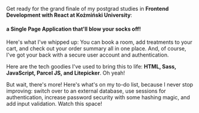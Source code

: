 Get ready for the grand finale of my postgrad studies in **Frontend Development with React at Kożmiński University**: 
#### a Single Page Application that'll blow your socks off!

Here's what I've whipped up: You can book a room, add treatments to your cart, and check out your order summary all in one place. And, of course, I've got your back with a secure user account and authentication.

Here are the tech goodies I've used to bring this to life: **HTML, Sass, JavaScript, Parcel JS, and Litepicker**. Oh yeah!

But wait, there's more! Here's what's on my to-do list, because I never stop improving: switch over to an external database, use sessions for authentication, increase password security with some hashing magic, and add input validation. Watch this space!
